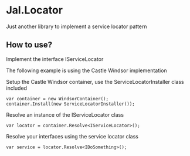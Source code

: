 # Jal.Locator
Just another library to implement a service locator pattern

## How to use?
Implement the interface IServiceLocator

The following example is using the Castle Windsor implementation

Setup the Castle Windsor container, use the ServiceLocatorInstaller class included

    var container = new WindsorContainer();
    container.Install(new ServiceLocatorInstaller());
	
Resolve an instance of the IServiceLocator class

    var locator = container.Resolve<IServiceLocator>();
	
Resolve your interfaces using the service locator class

    var service = locator.Resolve<IDoSomething>();